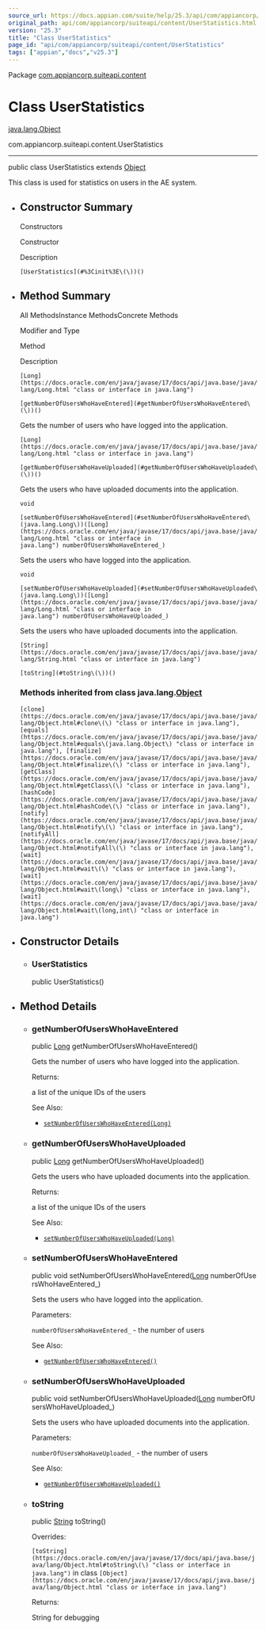 ```yaml
---
source_url: https://docs.appian.com/suite/help/25.3/api/com/appiancorp/suiteapi/content/UserStatistics.html
original_path: api/com/appiancorp/suiteapi/content/UserStatistics.html
version: "25.3"
title: "Class UserStatistics"
page_id: "api/com/appiancorp/suiteapi/content/UserStatistics"
tags: ["appian","docs","v25.3"]
---
```



Package [com.appiancorp.suiteapi.content](package-summary.html)

# Class UserStatistics

[java.lang.Object](https://docs.oracle.com/en/java/javase/17/docs/api/java.base/java/lang/Object.html "class or interface in java.lang")

com.appiancorp.suiteapi.content.UserStatistics

* * *

public class UserStatistics extends [Object](https://docs.oracle.com/en/java/javase/17/docs/api/java.base/java/lang/Object.html "class or interface in java.lang")

This class is used for statistics on users in the AE system.

-   ## Constructor Summary

    Constructors

    Constructor

    Description

    `[UserStatistics](#%3Cinit%3E\(\))()`

-   ## Method Summary

    All MethodsInstance MethodsConcrete Methods

    Modifier and Type

    Method

    Description

    `[Long](https://docs.oracle.com/en/java/javase/17/docs/api/java.base/java/lang/Long.html "class or interface in java.lang")`

    `[getNumberOfUsersWhoHaveEntered](#getNumberOfUsersWhoHaveEntered\(\))()`

    Gets the number of users who have logged into the application.

    `[Long](https://docs.oracle.com/en/java/javase/17/docs/api/java.base/java/lang/Long.html "class or interface in java.lang")`

    `[getNumberOfUsersWhoHaveUploaded](#getNumberOfUsersWhoHaveUploaded\(\))()`

    Gets the users who have uploaded documents into the application.

    `void`

    `[setNumberOfUsersWhoHaveEntered](#setNumberOfUsersWhoHaveEntered\(java.lang.Long\))([Long](https://docs.oracle.com/en/java/javase/17/docs/api/java.base/java/lang/Long.html "class or interface in java.lang") numberOfUsersWhoHaveEntered_)`

    Sets the users who have logged into the application.

    `void`

    `[setNumberOfUsersWhoHaveUploaded](#setNumberOfUsersWhoHaveUploaded\(java.lang.Long\))([Long](https://docs.oracle.com/en/java/javase/17/docs/api/java.base/java/lang/Long.html "class or interface in java.lang") numberOfUsersWhoHaveUploaded_)`

    Sets the users who have uploaded documents into the application.

    `[String](https://docs.oracle.com/en/java/javase/17/docs/api/java.base/java/lang/String.html "class or interface in java.lang")`

    `[toString](#toString\(\))()`

    ### Methods inherited from class java.lang.[Object](https://docs.oracle.com/en/java/javase/17/docs/api/java.base/java/lang/Object.html "class or interface in java.lang")

    `[clone](https://docs.oracle.com/en/java/javase/17/docs/api/java.base/java/lang/Object.html#clone\(\) "class or interface in java.lang"), [equals](https://docs.oracle.com/en/java/javase/17/docs/api/java.base/java/lang/Object.html#equals\(java.lang.Object\) "class or interface in java.lang"), [finalize](https://docs.oracle.com/en/java/javase/17/docs/api/java.base/java/lang/Object.html#finalize\(\) "class or interface in java.lang"), [getClass](https://docs.oracle.com/en/java/javase/17/docs/api/java.base/java/lang/Object.html#getClass\(\) "class or interface in java.lang"), [hashCode](https://docs.oracle.com/en/java/javase/17/docs/api/java.base/java/lang/Object.html#hashCode\(\) "class or interface in java.lang"), [notify](https://docs.oracle.com/en/java/javase/17/docs/api/java.base/java/lang/Object.html#notify\(\) "class or interface in java.lang"), [notifyAll](https://docs.oracle.com/en/java/javase/17/docs/api/java.base/java/lang/Object.html#notifyAll\(\) "class or interface in java.lang"), [wait](https://docs.oracle.com/en/java/javase/17/docs/api/java.base/java/lang/Object.html#wait\(\) "class or interface in java.lang"), [wait](https://docs.oracle.com/en/java/javase/17/docs/api/java.base/java/lang/Object.html#wait\(long\) "class or interface in java.lang"), [wait](https://docs.oracle.com/en/java/javase/17/docs/api/java.base/java/lang/Object.html#wait\(long,int\) "class or interface in java.lang")`

-   ## Constructor Details

    -   ### UserStatistics

        public UserStatistics()

-   ## Method Details

    -   ### getNumberOfUsersWhoHaveEntered

        public [Long](https://docs.oracle.com/en/java/javase/17/docs/api/java.base/java/lang/Long.html "class or interface in java.lang") getNumberOfUsersWhoHaveEntered()

        Gets the number of users who have logged into the application.

        Returns:

        a list of the unique IDs of the users

        See Also:

        -   [`setNumberOfUsersWhoHaveEntered(Long)`](#setNumberOfUsersWhoHaveEntered\(java.lang.Long\))

    -   ### getNumberOfUsersWhoHaveUploaded

        public [Long](https://docs.oracle.com/en/java/javase/17/docs/api/java.base/java/lang/Long.html "class or interface in java.lang") getNumberOfUsersWhoHaveUploaded()

        Gets the users who have uploaded documents into the application.

        Returns:

        a list of the unique IDs of the users

        See Also:

        -   [`setNumberOfUsersWhoHaveUploaded(Long)`](#setNumberOfUsersWhoHaveUploaded\(java.lang.Long\))

    -   ### setNumberOfUsersWhoHaveEntered

        public void setNumberOfUsersWhoHaveEntered([Long](https://docs.oracle.com/en/java/javase/17/docs/api/java.base/java/lang/Long.html "class or interface in java.lang") numberOfUsersWhoHaveEntered\_)

        Sets the users who have logged into the application.

        Parameters:

        `numberOfUsersWhoHaveEntered_` - the number of users

        See Also:

        -   [`getNumberOfUsersWhoHaveEntered()`](#getNumberOfUsersWhoHaveEntered\(\))

    -   ### setNumberOfUsersWhoHaveUploaded

        public void setNumberOfUsersWhoHaveUploaded([Long](https://docs.oracle.com/en/java/javase/17/docs/api/java.base/java/lang/Long.html "class or interface in java.lang") numberOfUsersWhoHaveUploaded\_)

        Sets the users who have uploaded documents into the application.

        Parameters:

        `numberOfUsersWhoHaveUploaded_` - the number of users

        See Also:

        -   [`getNumberOfUsersWhoHaveUploaded()`](#getNumberOfUsersWhoHaveUploaded\(\))

    -   ### toString

        public [String](https://docs.oracle.com/en/java/javase/17/docs/api/java.base/java/lang/String.html "class or interface in java.lang") toString()

        Overrides:

        `[toString](https://docs.oracle.com/en/java/javase/17/docs/api/java.base/java/lang/Object.html#toString\(\) "class or interface in java.lang")` in class `[Object](https://docs.oracle.com/en/java/javase/17/docs/api/java.base/java/lang/Object.html "class or interface in java.lang")`

        Returns:

        String for debugging